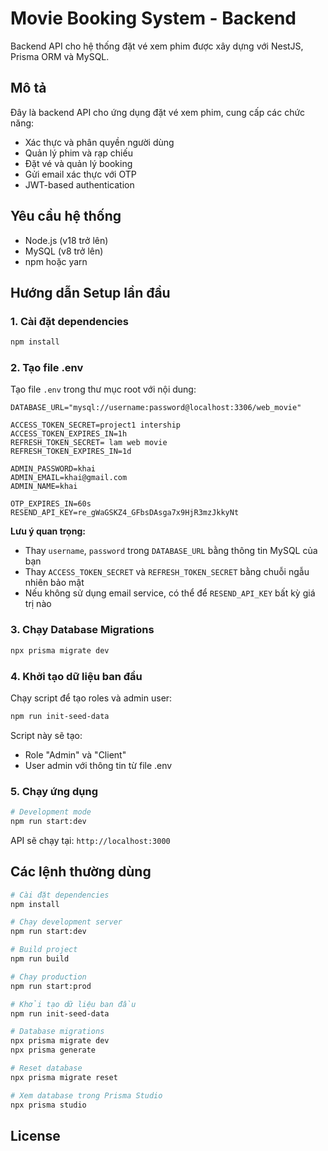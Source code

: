 # Movie Booking System - Backend

Backend API cho hệ thống đặt vé xem phim được xây dựng với NestJS, Prisma ORM và MySQL.

## Mô tả

Đây là backend API cho ứng dụng đặt vé xem phim, cung cấp các chức năng:
- Xác thực và phân quyền người dùng
- Quản lý phim và rạp chiếu
- Đặt vé và quản lý booking
- Gửi email xác thực với OTP
- JWT-based authentication

## Yêu cầu hệ thống

- Node.js (v18 trở lên)
- MySQL (v8 trở lên)
- npm hoặc yarn

## Hướng dẫn Setup lần đầu

### 1. Cài đặt dependencies

```bash
npm install
```

### 2. Tạo file .env

Tạo file `.env` trong thư mục root với nội dung:

```env
DATABASE_URL="mysql://username:password@localhost:3306/web_movie"

ACCESS_TOKEN_SECRET=project1 intership
ACCESS_TOKEN_EXPIRES_IN=1h
REFRESH_TOKEN_SECRET= lam web movie
REFRESH_TOKEN_EXPIRES_IN=1d

ADMIN_PASSWORD=khai
ADMIN_EMAIL=khai@gmail.com
ADMIN_NAME=khai

OTP_EXPIRES_IN=60s
RESEND_API_KEY=re_gWaGSKZ4_GFbsDAsga7x9HjR3mzJkkyNt
```

**Lưu ý quan trọng:**
- Thay `username`, `password` trong `DATABASE_URL` bằng thông tin MySQL của bạn
- Thay `ACCESS_TOKEN_SECRET` và `REFRESH_TOKEN_SECRET` bằng chuỗi ngẫu nhiên bảo mật
- Nếu không sử dụng email service, có thể để `RESEND_API_KEY` bất kỳ giá trị nào

### 3. Chạy Database Migrations

```bash
npx prisma migrate dev
```

### 4. Khởi tạo dữ liệu ban đầu

Chạy script để tạo roles và admin user:

```bash
npm run init-seed-data
```

Script này sẽ tạo:
- Role "Admin" và "Client"
- User admin với thông tin từ file .env

### 5. Chạy ứng dụng

```bash
# Development mode
npm run start:dev
```

API sẽ chạy tại: `http://localhost:3000`

## Các lệnh thường dùng

```bash
# Cài đặt dependencies
npm install

# Chạy development server
npm run start:dev

# Build project
npm run build

# Chạy production
npm run start:prod

# Khởi tạo dữ liệu ban đầu
npm run init-seed-data

# Database migrations
npx prisma migrate dev
npx prisma generate

# Reset database
npx prisma migrate reset

# Xem database trong Prisma Studio
npx prisma studio
```

## License
